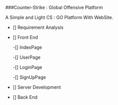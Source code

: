 ###Counter-Strike : Global Offensive Platform

A Simple and Light CS : GO Platform With WebSite.

- [] Requirement Analysis

- [] Front End

  -[] IndexPage

  -[] UserPage

  -[] LoginPage

  -[] SignUpPage

- [] Server Development

- [] Back End